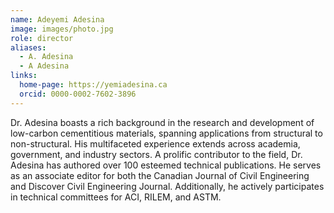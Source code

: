 ```yaml
---
name: Adeyemi Adesina
image: images/photo.jpg
role: director
aliases:
  - A. Adesina
  - A Adesina
links:
  home-page: https://yemiadesina.ca
  orcid: 0000-0002-7602-3896
---
```


Dr. Adesina boasts a rich background in the research and development of low-carbon cementitious
materials, spanning applications from structural to non-structural. His multifaceted experience extends
across academia, government, and industry sectors. A prolific contributor to the field, Dr. Adesina has
authored over 100 esteemed technical publications. He serves as an associate editor for both the
Canadian Journal of Civil Engineering and Discover Civil Engineering Journal. Additionally, he actively
participates in technical committees for ACI, RILEM, and ASTM.
